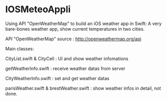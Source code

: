 # IOSMeteoAppli
Using API "OpenWeatherMap" to build an iOS weather app in Swift: A very bare-bones weather app, show current temperatures in two cities.

API "OpenWeatherMap" source : http://openweathermap.org/api 


Main classes:

CityList.swift & CityCell : UI and show weather infomations

getWeatherInfo.swift : receive weather datas from server

CityWeatherInfo.swift : set and get weather datas

parisWeather.swift & brestWeather.swift : show weather infos in detail, not done.
